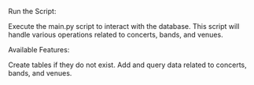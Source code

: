Run the Script:

Execute the main.py script to interact with the database. This script will handle various operations related to concerts, bands, and venues.

Available Features:

Create tables if they do not exist.
Add and query data related to concerts, bands, and venues.
